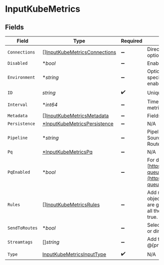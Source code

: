 # InputKubeMetrics


## Fields

| Field                                                                                                                                                               | Type                                                                                                                                                                | Required                                                                                                                                                            | Description                                                                                                                                                         |
| ------------------------------------------------------------------------------------------------------------------------------------------------------------------- | ------------------------------------------------------------------------------------------------------------------------------------------------------------------- | ------------------------------------------------------------------------------------------------------------------------------------------------------------------- | ------------------------------------------------------------------------------------------------------------------------------------------------------------------- |
| `Connections`                                                                                                                                                       | [][InputKubeMetricsConnections](../../models/shared/inputkubemetricsconnections.md)                                                                                 | :heavy_minus_sign:                                                                                                                                                  | Direct connections to Destinations, optionally via a Pipeline or a Pack.                                                                                            |
| `Disabled`                                                                                                                                                          | **bool*                                                                                                                                                             | :heavy_minus_sign:                                                                                                                                                  | Enable/disable this input                                                                                                                                           |
| `Environment`                                                                                                                                                       | **string*                                                                                                                                                           | :heavy_minus_sign:                                                                                                                                                  | Optionally, enable this config only on a specified Git branch. If empty, will be enabled everywhere.                                                                |
| `ID`                                                                                                                                                                | *string*                                                                                                                                                            | :heavy_check_mark:                                                                                                                                                  | Unique ID for this input                                                                                                                                            |
| `Interval`                                                                                                                                                          | **int64*                                                                                                                                                            | :heavy_minus_sign:                                                                                                                                                  | Time, in seconds, between consecutive metrics collections. Default is 15 secs.                                                                                      |
| `Metadata`                                                                                                                                                          | [][InputKubeMetricsMetadata](../../models/shared/inputkubemetricsmetadata.md)                                                                                       | :heavy_minus_sign:                                                                                                                                                  | Fields to add to events from this input.                                                                                                                            |
| `Persistence`                                                                                                                                                       | [*InputKubeMetricsPersistence](../../models/shared/inputkubemetricspersistence.md)                                                                                  | :heavy_minus_sign:                                                                                                                                                  | N/A                                                                                                                                                                 |
| `Pipeline`                                                                                                                                                          | **string*                                                                                                                                                           | :heavy_minus_sign:                                                                                                                                                  | Pipeline to process data from this Source before sending it through the Routes.                                                                                     |
| `Pq`                                                                                                                                                                | [*InputKubeMetricsPq](../../models/shared/inputkubemetricspq.md)                                                                                                    | :heavy_minus_sign:                                                                                                                                                  | N/A                                                                                                                                                                 |
| `PqEnabled`                                                                                                                                                         | **bool*                                                                                                                                                             | :heavy_minus_sign:                                                                                                                                                  | For details on Persistent Queues, see: [https://docs.cribl.io/stream/persistent-queues](https://docs.cribl.io/stream/persistent-queues)                             |
| `Rules`                                                                                                                                                             | [][InputKubeMetricsRules](../../models/shared/inputkubemetricsrules.md)                                                                                             | :heavy_minus_sign:                                                                                                                                                  | Add rules to decide which Kubernetes objects to generate metrics for. Events are generated if no rules are given or of all the rules' expressions evaluate to true. |
| `SendToRoutes`                                                                                                                                                      | **bool*                                                                                                                                                             | :heavy_minus_sign:                                                                                                                                                  | Select whether to send data to Routes, or directly to Destinations.                                                                                                 |
| `Streamtags`                                                                                                                                                        | []*string*                                                                                                                                                          | :heavy_minus_sign:                                                                                                                                                  | Add tags for filtering and grouping in @{product}.                                                                                                                  |
| `Type`                                                                                                                                                              | [InputKubeMetricsInputType](../../models/shared/inputkubemetricsinputtype.md)                                                                                       | :heavy_check_mark:                                                                                                                                                  | N/A                                                                                                                                                                 |
